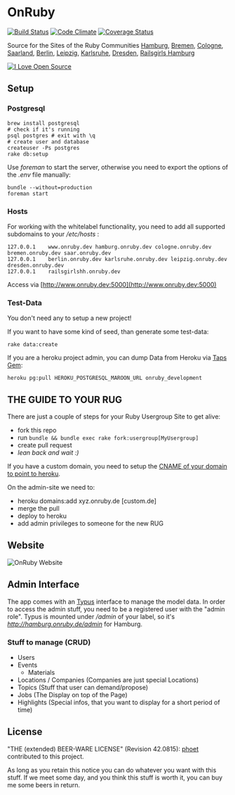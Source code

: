 # OnRuby
[![Build Status](https://secure.travis-ci.org/phoet/on_ruby.png)](https://travis-ci.org/phoet/on_ruby)
[![Code Climate](https://codeclimate.com/github/phoet/on_ruby.png)](https://codeclimate.com/github/phoet/on_ruby)
[![Coverage Status](https://coveralls.io/repos/phoet/on_ruby/badge.png?branch=master)](https://coveralls.io/r/phoet/on_ruby?branch=master)


Source for the Sites of the Ruby Communities [Hamburg](http://hamburg.onruby.de), [Bremen](http://bremen.onruby.de), [Cologne](http://cologne.onruby.de), [Saarland](http://saar.onruby.de), [Berlin](http://berlin.onruby.de), [Leipzig](http://leipzig.onruby.de), [Karlsruhe](http://karlsruhe.onruby.de), [Dresden](http://dresden.onruby.de), [Railsgirls Hamburg](http://railsgirlshh.onruby.de)

[![I Love Open Source](http://www.iloveopensource.io/images/logo-lightbg.png)](http://www.iloveopensource.io/projects/524c41bdca7964c61700044d)

## Setup

### Postgresql

    brew install postgresql
    # check if it's running
    psql postgres # exit with \q
    # create user and database
    createuser -Ps postgres
    rake db:setup

Use *foreman* to start the server, otherwise you need to export the options of the *.env* file manually:

    bundle --without=production
    foreman start

### Hosts

For working with the whitelabel functionality, you need to add all supported subdomains to your */etc/hosts* :

    127.0.0.1    www.onruby.dev hamburg.onruby.dev cologne.onruby.dev bremen.onruby.dev saar.onruby.dev
    127.0.0.1    berlin.onruby.dev karlsruhe.onruby.dev leipzig.onruby.dev dresden.onruby.dev
    127.0.0.1    railsgirlshh.onruby.dev

Access via [http://www.onruby.dev:5000](http://www.onruby.dev:5000)

### Test-Data

You don't need any to setup a new project!

If you want to have some kind of seed, than generate some test-data:

    rake data:create

If you are a heroku project admin, you can dump Data from Heroku via [Taps Gem](https://devcenter.heroku.com/articles/taps):

    heroku pg:pull HEROKU_POSTGRESQL_MAROON_URL onruby_development

## THE GUIDE TO YOUR RUG

There are just a couple of steps for your Ruby Usergroup Site to get alive:

- fork this repo
- run `bundle && bundle exec rake fork:usergroup[MyUsergroup]`
- create pull request
- *lean back and wait :)*

If you have a custom domain, you need to setup the [CNAME of your domain to point to heroku](https://devcenter.heroku.com/articles/custom-domains#dns_setup).

On the admin-site we need to:

- heroku domains:add xyz.onruby.de [custom.de]
- merge the pull
- deploy to heroku
- add admin privileges to someone for the new RUG

## Website

![OnRuby Website](http://cl.ly/image/3U0S3b0T0F0x/Screen%20Shot%202014-01-07%20at%2014.16.44.png)

## Admin Interface

The app comes with an [Typus](https://github.com/fesplugas/typus) interface to manage the model data.
In order to access the admin stuff, you need to be a registered user with the "admin role".
Typus is mounted under */admin* of your label, so it's *http://hamburg.onruby.de/admin* for Hamburg.

### Stuff to manage (CRUD)

- Users
- Events
    - Materials
- Locations / Companies (Companies are just special Locations)
- Topics (Stuff that user can demand/propose)
- Jobs (The Display on top of the Page)
- Highlights (Special infos, that you want to display for a short period of time)

## License

"THE (extended) BEER-WARE LICENSE" (Revision 42.0815): [phoet](mailto:ps@nofail.de) contributed to this project.

As long as you retain this notice you can do whatever you want with this stuff.
If we meet some day, and you think this stuff is worth it, you can buy me some beers in return.
